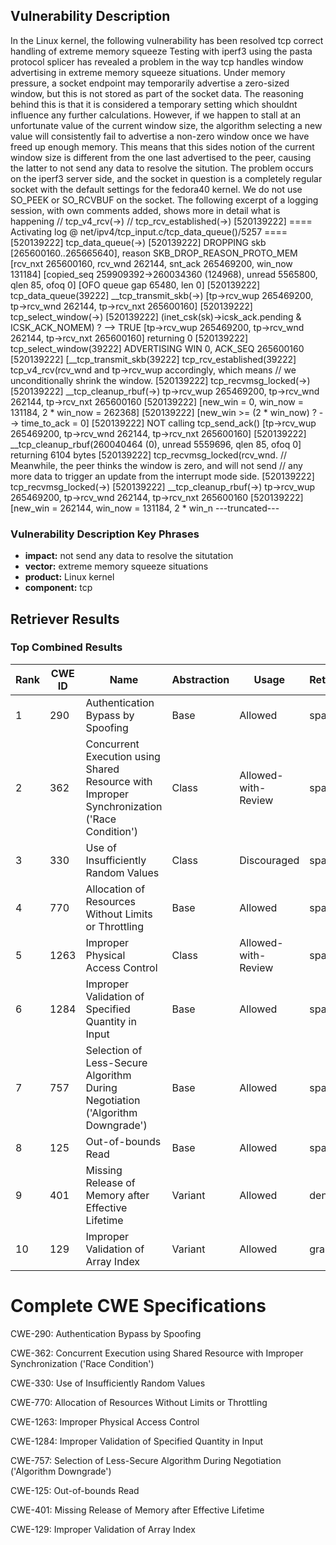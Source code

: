 ## Vulnerability Description
In the Linux kernel, the following vulnerability has been resolved tcp correct handling of extreme memory squeeze Testing with iperf3 using the pasta protocol splicer has revealed a problem in the way tcp handles window advertising in extreme memory squeeze situations. Under memory pressure, a socket endpoint may temporarily advertise a zero-sized window, but this is not stored as part of the socket data. The reasoning behind this is that it is considered a temporary setting which shouldnt influence any further calculations. However, if we happen to stall at an unfortunate value of the current window size, the algorithm selecting a new value will consistently fail to advertise a non-zero window once we have freed up enough memory. This means that this sides notion of the current window size is different from the one last advertised to the peer, causing the latter to not send any data to resolve the sitution. The problem occurs on the iperf3 server side, and the socket in question is a completely regular socket with the default settings for the fedora40 kernel. We do not use SO_PEEK or SO_RCVBUF on the socket. The following excerpt of a logging session, with own comments added, shows more in detail what is happening // tcp_v4_rcv(->) // tcp_rcv_established(->) [520139222] ==== Activating log @ net/ipv4/tcp_input.c/tcp_data_queue()/5257 ==== [520139222] tcp_data_queue(->) [520139222] DROPPING skb [265600160..265665640], reason SKB_DROP_REASON_PROTO_MEM [rcv_nxt 265600160, rcv_wnd 262144, snt_ack 265469200, win_now 131184] [copied_seq 259909392->260034360 (124968), unread 5565800, qlen 85, ofoq 0] [OFO queue gap 65480, len 0] [520139222] tcp_data_queue(39222] __tcp_transmit_skb(->) [tp->rcv_wup 265469200, tp->rcv_wnd 262144, tp->rcv_nxt 265600160] [520139222] tcp_select_window(->) [520139222] (inet_csk(sk)->icsk_ack.pending & ICSK_ACK_NOMEM) ? --> TRUE [tp->rcv_wup 265469200, tp->rcv_wnd 262144, tp->rcv_nxt 265600160] returning 0 [520139222] tcp_select_window(39222] ADVERTISING WIN 0, ACK_SEQ 265600160 [520139222] [__tcp_transmit_skb(39222] tcp_rcv_established(39222] tcp_v4_rcv(rcv_wnd and tp->rcv_wup accordingly, which means // we unconditionally shrink the window. [520139222] tcp_recvmsg_locked(->) [520139222] __tcp_cleanup_rbuf(->) tp->rcv_wup 265469200, tp->rcv_wnd 262144, tp->rcv_nxt 265600160 [520139222] [new_win = 0, win_now = 131184, 2 * win_now = 262368] [520139222] [new_win >= (2 * win_now) ? --> time_to_ack = 0] [520139222] NOT calling tcp_send_ack() [tp->rcv_wup 265469200, tp->rcv_wnd 262144, tp->rcv_nxt 265600160] [520139222] __tcp_cleanup_rbuf(260040464 (0), unread 5559696, qlen 85, ofoq 0] returning 6104 bytes [520139222] tcp_recvmsg_locked(rcv_wnd. // Meanwhile, the peer thinks the window is zero, and will not send // any more data to trigger an update from the interrupt mode side. [520139222] tcp_recvmsg_locked(->) [520139222] __tcp_cleanup_rbuf(->) tp->rcv_wup 265469200, tp->rcv_wnd 262144, tp->rcv_nxt 265600160 [520139222] [new_win = 262144, win_now = 131184, 2 * win_n ---truncated---

### Vulnerability Description Key Phrases
- **impact:** not send any data to resolve the situtation
- **vector:** extreme memory squeeze situations
- **product:** Linux kernel
- **component:** tcp

## Retriever Results

### Top Combined Results

| Rank | CWE ID | Name | Abstraction | Usage  | Retrievers | Individual Scores |
|------|--------|------|-------------|-------|------------|-------------------|
| 1 | 290 | Authentication Bypass by Spoofing | Base | Allowed | sparse | 0.426 |
| 2 | 362 | Concurrent Execution using Shared Resource with Improper Synchronization ('Race Condition') | Class | Allowed-with-Review | sparse | 0.425 |
| 3 | 330 | Use of Insufficiently Random Values | Class | Discouraged | sparse | 0.423 |
| 4 | 770 | Allocation of Resources Without Limits or Throttling | Base | Allowed | sparse | 0.422 |
| 5 | 1263 | Improper Physical Access Control | Class | Allowed-with-Review | sparse | 0.418 |
| 6 | 1284 | Improper Validation of Specified Quantity in Input | Base | Allowed | sparse | 0.417 |
| 7 | 757 | Selection of Less-Secure Algorithm During Negotiation ('Algorithm Downgrade') | Base | Allowed | sparse | 0.417 |
| 8 | 125 | Out-of-bounds Read | Base | Allowed | sparse | 0.411 |
| 9 | 401 | Missing Release of Memory after Effective Lifetime | Variant | Allowed | dense | 0.511 |
| 10 | 129 | Improper Validation of Array Index | Variant | Allowed | graph | 0.003 |



# Complete CWE Specifications

CWE-290: Authentication Bypass by Spoofing

CWE-362: Concurrent Execution using Shared Resource with Improper Synchronization ('Race Condition')

CWE-330: Use of Insufficiently Random Values

CWE-770: Allocation of Resources Without Limits or Throttling

CWE-1263: Improper Physical Access Control

CWE-1284: Improper Validation of Specified Quantity in Input

CWE-757: Selection of Less-Secure Algorithm During Negotiation ('Algorithm Downgrade')

CWE-125: Out-of-bounds Read

CWE-401: Missing Release of Memory after Effective Lifetime

CWE-129: Improper Validation of Array Index